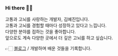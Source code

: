 ### Hi there 👋🏻

고통과 고뇌를 사랑하는 개발자, 김예진입니다.  
고통과 고뇌를 경험할 때마다 성장하고 있다고 느낍니다.  
다양한 분야를 접하는 것을 좋아합니다.  
앞으로도 계속 다양한 곳에서 더 깊은 고뇌를 하고 싶습니다.  


👉🏻 <a href="https://velog.io/@yejin20/">블로그</a> / 개발하며 배운 것들을 기록합니다.  



<!--
**kim-yejin20/kim-yejin20** is a ✨ _special_ ✨ repository because its `README.md` (this file) appears on your GitHub profile.

Here are some ideas to get you started:

- 🔭 I’m currently working on ...
- 🌱 I’m currently learning ...
- 👯 I’m looking to collaborate on ...
- 🤔 I’m looking for help with ...
- 💬 Ask me about ...
- 📫 How to reach me: ...
- 😄 Pronouns: ...
- ⚡ Fun fact: ...
-->
